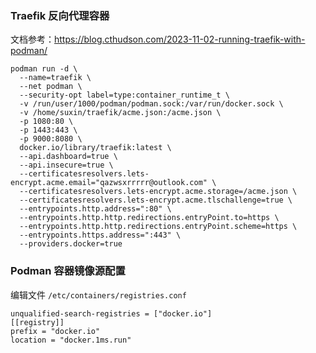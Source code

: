 ### Traefik 反向代理容器
文档参考：https://blog.cthudson.com/2023-11-02-running-traefik-with-podman/
``` shell
podman run -d \
  --name=traefik \
  --net podman \
  --security-opt label=type:container_runtime_t \
  -v /run/user/1000/podman/podman.sock:/var/run/docker.sock \
  -v /home/suxin/traefik/acme.json:/acme.json \
  -p 1080:80 \
  -p 1443:443 \
  -p 9000:8080 \
  docker.io/library/traefik:latest \
  --api.dashboard=true \
  --api.insecure=true \
  --certificatesresolvers.lets-encrypt.acme.email="qazwsxrrrrr@outlook.com" \
  --certificatesresolvers.lets-encrypt.acme.storage=/acme.json \
  --certificatesresolvers.lets-encrypt.acme.tlschallenge=true \
  --entrypoints.http.address=":80" \
  --entrypoints.http.http.redirections.entryPoint.to=https \
  --entrypoints.http.http.redirections.entryPoint.scheme=https \
  --entrypoints.https.address=":443" \
  --providers.docker=true
```

### Podman 容器镜像源配置
编辑文件 `/etc/containers/registries.conf`
```
unqualified-search-registries = ["docker.io"]
[[registry]]
prefix = "docker.io"
location = "docker.1ms.run"
```